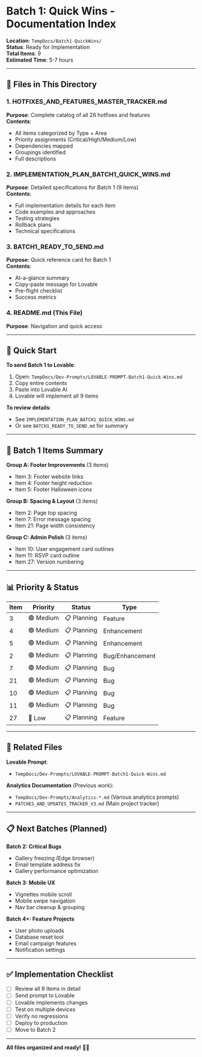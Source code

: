 # Batch 1: Quick Wins - Documentation Index

**Location**: `TempDocs/Batch1-QuickWins/`  
**Status**: Ready for Implementation  
**Total Items**: 9  
**Estimated Time**: 5-7 hours

---

## 📁 Files in This Directory

### **1. HOTFIXES_AND_FEATURES_MASTER_TRACKER.md**
**Purpose**: Complete catalog of all 28 hotfixes and features  
**Contents**:
- All items categorized by Type + Area
- Priority assignments (Critical/High/Medium/Low)
- Dependencies mapped
- Groupings identified
- Full descriptions

### **2. IMPLEMENTATION_PLAN_BATCH1_QUICK_WINS.md**
**Purpose**: Detailed specifications for Batch 1 (9 items)  
**Contents**:
- Full implementation details for each item
- Code examples and approaches
- Testing strategies
- Rollback plans
- Technical specifications

### **3. BATCH1_READY_TO_SEND.md**
**Purpose**: Quick reference card for Batch 1  
**Contents**:
- At-a-glance summary
- Copy-paste message for Lovable
- Pre-flight checklist
- Success metrics

### **4. README.md** (This File)
**Purpose**: Navigation and quick access

---

## 🚀 Quick Start

**To send Batch 1 to Lovable**:
1. Open: `TempDocs/Dev-Prompts/LOVABLE-PROMPT-Batch1-Quick-Wins.md`
2. Copy entire contents
3. Paste into Lovable AI
4. Lovable will implement all 9 items

**To review details**:
- See `IMPLEMENTATION_PLAN_BATCH1_QUICK_WINS.md`
- Or see `BATCH1_READY_TO_SEND.md` for summary

---

## 🎯 Batch 1 Items Summary

**Group A: Footer Improvements** (3 items)
- Item 3: Footer website links
- Item 4: Footer height reduction  
- Item 5: Footer Halloween icons

**Group B: Spacing & Layout** (3 items)
- Item 2: Page top spacing
- Item 7: Error message spacing
- Item 21: Page width consistency

**Group C: Admin Polish** (3 items)
- Item 10: User engagement card outlines
- Item 11: RSVP card outline
- Item 27: Version numbering

---

## 📊 Priority & Status

| Item | Priority | Status | Type |
|------|----------|--------|------|
| 3 | 🟢 Medium | 📋 Planning | Feature |
| 4 | 🟢 Medium | 📋 Planning | Enhancement |
| 5 | 🟢 Medium | 📋 Planning | Enhancement |
| 2 | 🟢 Medium | 📋 Planning | Bug/Enhancement |
| 7 | 🟢 Medium | 📋 Planning | Bug |
| 21 | 🟢 Medium | 📋 Planning | Bug |
| 10 | 🟢 Medium | 📋 Planning | Bug |
| 11 | 🟢 Medium | 📋 Planning | Bug |
| 27 | 🔵 Low | 📋 Planning | Feature |

---

## 🔗 Related Files

**Lovable Prompt**:
- `TempDocs/Dev-Prompts/LOVABLE-PROMPT-Batch1-Quick-Wins.md`

**Analytics Documentation** (Previous work):
- `TempDocs/Dev-Prompts/Analytics-*.md` (Various analytics prompts)
- `PATCHES_AND_UPDATES_TRACKER_V3.md` (Main project tracker)

---

## 📋 Next Batches (Planned)

**Batch 2: Critical Bugs**
- Gallery freezing (Edge browser)
- Email template address fix
- Gallery performance optimization

**Batch 3: Mobile UX**
- Vignettes mobile scroll
- Mobile swipe navigation
- Nav bar cleanup & grouping

**Batch 4+: Feature Projects**
- User photo uploads
- Database reset tool
- Email campaign features
- Notification settings

---

## ✅ Implementation Checklist

- [ ] Review all 9 items in detail
- [ ] Send prompt to Lovable
- [ ] Lovable implements changes
- [ ] Test on multiple devices
- [ ] Verify no regressions
- [ ] Deploy to production
- [ ] Move to Batch 2

---

**All files organized and ready!** 📁✨

